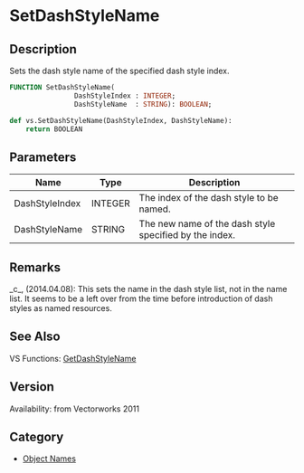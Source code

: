 # SetDashStyleName

## Description
Sets the dash style name of the specified dash style index.

```pascal
FUNCTION SetDashStyleName(
				DashStyleIndex : INTEGER;
				DashStyleName  : STRING): BOOLEAN;
```

```python
def vs.SetDashStyleName(DashStyleIndex, DashStyleName):
    return BOOLEAN
```

## Parameters
|Name|Type|Description|
|---|---|---|
|DashStyleIndex|INTEGER|The index of the dash style to be named.|
|DashStyleName|STRING|The new name of the dash style specified by the index.|

## Remarks
\_c\_, (2014.04.08):  This sets the name in the dash style list, not in the name list. It seems to be a left over from the time before introduction of dash styles as named resources.

## See Also
VS Functions:
[GetDashStyleName](GetDashStyleName.md)

## Version
Availability: from Vectorworks 2011

## Category
* [Object Names](../Categories/Object%20Names.md)
